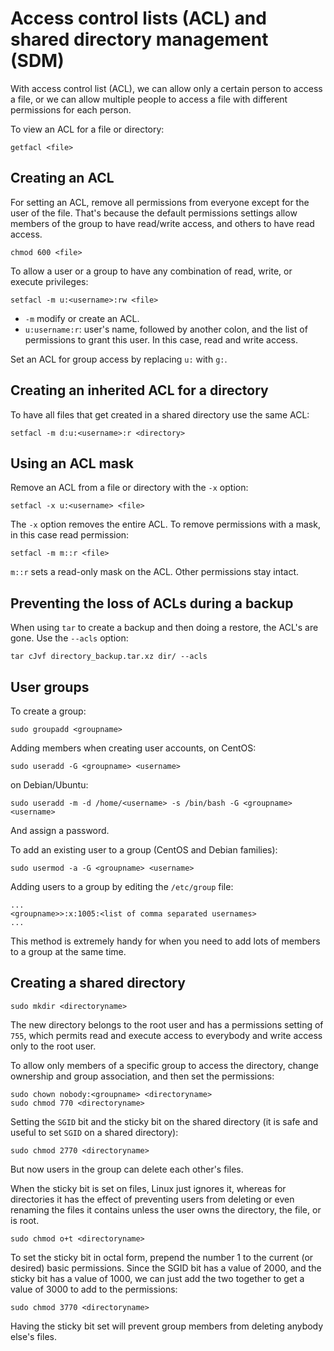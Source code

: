 # Access control lists (ACL) and shared directory management (SDM)

With access control list (ACL), we can allow only a certain person to access a file, or we can allow
multiple people to access a file with different permissions for each person.

To view an ACL for a file or directory:

    getfacl <file>

## Creating an ACL

For setting an ACL, remove all permissions from everyone except for the user of the file. That's because the default permissions settings allow members of the group to have read/write access, and others to have read access.

    chmod 600 <file>

To allow a user or a group to have any combination of read, write, or execute privileges:

    setfacl -m u:<username>:rw <file>

* `-m` modify or create an ACL.
* `u:username:r`: user's name, followed by another colon, and the list of permissions to grant 
this user. In this case, read and write access.

Set an ACL for group access by replacing `u:` with  `g:`.

## Creating an inherited ACL for a directory

To have all files that get created in a shared directory use the same ACL:

    setfacl -m d:u:<username>:r <directory>

## Using an ACL mask

Remove an ACL from a file or directory with the `-x` option:

    setfacl -x u:<username> <file>

The `-x` option removes the entire ACL. To remove permissions with a mask, in this case read permission:

    setfacl -m m::r <file>

`m::r` sets a read-only mask on the ACL. Other permissions stay intact.

## Preventing the loss of ACLs during a backup

When using `tar` to create a backup and then doing a restore, the ACL's are gone. Use the `--acls` option:

    tar cJvf directory_backup.tar.xz dir/ --acls

## User groups

To create a group:

    sudo groupadd <groupname>

Adding members when creating user accounts, on CentOS:

    sudo useradd -G <groupname> <username>

on Debian/Ubuntu:

    sudo useradd -m -d /home/<username> -s /bin/bash -G <groupname> <username>

And assign a password.

To add an existing user to a group (CentOS and Debian families):

    sudo usermod -a -G <groupname> <username>

Adding users to a group by editing the `/etc/group` file:

    ...
    <groupname>>:x:1005:<list of comma separated usernames>
    ...

This method is extremely handy for when you need to add lots of members to a group at the same time.

## Creating a shared directory

    sudo mkdir <directoryname>

The new directory belongs to the root user and has a permissions setting of `755`, which
permits read and execute access to everybody and write access only to the root user. 

To allow only members of a specific group to access the directory, change ownership and group association, and then set the permissions:

    sudo chown nobody:<groupname> <directoryname>
    sudo chmod 770 <directoryname>

Setting the `SGID` bit and the sticky bit on the shared directory (it is safe and useful to set `SGID` on a shared directory):

    sudo chmod 2770 <directoryname>

But now users in the group can delete each other's files.

When the sticky bit is set on files, Linux just ignores it, whereas for directories it has the effect of preventing users from deleting or even renaming the files it contains unless the user owns the directory, the file, or is root.

    sudo chmod o+t <directoryname>

To set the sticky bit in octal form, prepend the number 1 to the current (or desired) basic permissions. Since the SGID bit has a value of 2000, and the sticky bit has a value of 1000, we can just add the two together to get a value of 3000 to add to the permissions:

    sudo chmod 3770 <directoryname>

Having the sticky bit set will prevent group members from deleting anybody else's files.





